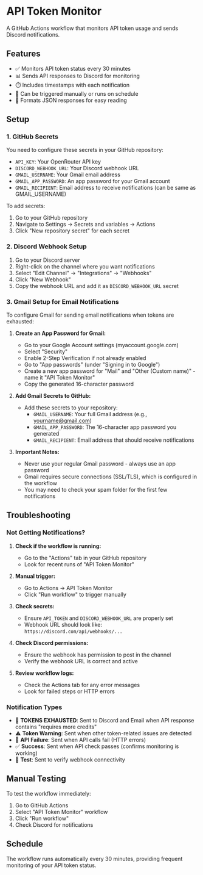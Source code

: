 # API Token Monitor

A GitHub Actions workflow that monitors API token usage and sends Discord notifications.

## Features

- ✅ Monitors API token status every 30 minutes
- 📊 Sends API responses to Discord for monitoring
- ⏱️ Includes timestamps with each notification
- 🔄 Can be triggered manually or runs on schedule
- 📝 Formats JSON responses for easy reading

## Setup

### 1. GitHub Secrets

You need to configure these secrets in your GitHub repository:

- `API_KEY`: Your OpenRouter API key
- `DISCORD_WEBHOOK_URL`: Your Discord webhook URL
- `GMAIL_USERNAME`: Your Gmail email address
- `GMAIL_APP_PASSWORD`: An app password for your Gmail account
- `GMAIL_RECIPIENT`: Email address to receive notifications (can be same as GMAIL_USERNAME)

To add secrets:
1. Go to your GitHub repository
2. Navigate to Settings → Secrets and variables → Actions
3. Click "New repository secret" for each secret

### 2. Discord Webhook Setup

1. Go to your Discord server
2. Right-click on the channel where you want notifications
3. Select "Edit Channel" → "Integrations" → "Webhooks"
4. Click "New Webhook"
5. Copy the webhook URL and add it as `DISCORD_WEBHOOK_URL` secret

### 3. Gmail Setup for Email Notifications

To configure Gmail for sending email notifications when tokens are exhausted:

1. **Create an App Password for Gmail:**
   - Go to your Google Account settings (myaccount.google.com)
   - Select "Security"
   - Enable 2-Step Verification if not already enabled
   - Go to "App passwords" (under "Signing in to Google")
   - Create a new app password for "Mail" and "Other (Custom name)" - name it "API Token Monitor"
   - Copy the generated 16-character password

2. **Add Gmail Secrets to GitHub:**
   - Add these secrets to your repository:
     - `GMAIL_USERNAME`: Your full Gmail address (e.g., yourname@gmail.com)
     - `GMAIL_APP_PASSWORD`: The 16-character app password you generated
     - `GMAIL_RECIPIENT`: Email address that should receive notifications

3. **Important Notes:**
   - Never use your regular Gmail password - always use an app password
   - Gmail requires secure connections (SSL/TLS), which is configured in the workflow
   - You may need to check your spam folder for the first few notifications

## Troubleshooting

### Not Getting Notifications?

1. **Check if the workflow is running:**
   - Go to the "Actions" tab in your GitHub repository
   - Look for recent runs of "API Token Monitor"

2. **Manual trigger:**
   - Go to Actions → API Token Monitor
   - Click "Run workflow" to trigger manually

3. **Check secrets:**
   - Ensure `API_TOKEN` and `DISCORD_WEBHOOK_URL` are properly set
   - Webhook URL should look like: `https://discord.com/api/webhooks/...`

4. **Check Discord permissions:**
   - Ensure the webhook has permission to post in the channel
   - Verify the webhook URL is correct and active

5. **Review workflow logs:**
   - Check the Actions tab for any error messages
   - Look for failed steps or HTTP errors

### Notification Types

- 🚨 **TOKENS EXHAUSTED**: Sent to Discord and Email when API response contains "requires more credits"
- ⚠️ **Token Warning**: Sent when other token-related issues are detected
- 🚨 **API Failure**: Sent when API calls fail (HTTP errors)
- ✅ **Success**: Sent when API check passes (confirms monitoring is working)
- 🔧 **Test**: Sent to verify webhook connectivity

## Manual Testing

To test the workflow immediately:

1. Go to GitHub Actions
2. Select "API Token Monitor" workflow
3. Click "Run workflow"
4. Check Discord for notifications

## Schedule

The workflow runs automatically every 30 minutes, providing frequent monitoring of your API token status.
